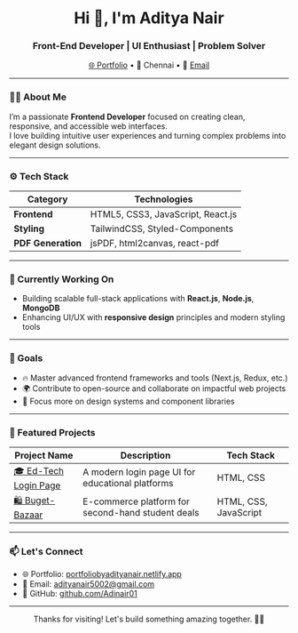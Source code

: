 <h1 align="center">Hi 👋, I'm Aditya Nair</h1>
<h3 align="center">Front-End Developer | UI Enthusiast | Problem Solver</h3>

<p align="center">
  <a href="https://portfoliobyadityanair.netlify.app/#home" target="_blank">🌐 Portfolio</a> • 
  📍 Chennai • 
  📧 <a href="mailto:adityanair5002@gmail.com">Email</a>
</p>

---

### 👨‍💻 About Me

I’m a passionate **Frontend Developer** focused on creating clean, responsive, and accessible web interfaces.  
I love building intuitive user experiences and turning complex problems into elegant design solutions.

---

### ⚙️ Tech Stack

| Category        | Technologies                                                                 |
|----------------|-------------------------------------------------------------------------------|
| **Frontend**    | HTML5, CSS3, JavaScript, React.js                                            |
| **Styling**     | TailwindCSS, Styled-Components                                               |
| **PDF Generation** | jsPDF, html2canvas, react-pdf                                                |

---

### 🚀 Currently Working On
- Building scalable full-stack applications with **React.js**, **Node.js**, **MongoDB**
- Enhancing UI/UX with **responsive design** principles and modern styling tools

---

### 🎯 Goals
- 🔥 Master advanced frontend frameworks and tools (Next.js, Redux, etc.)
- 🌍 Contribute to open-source and collaborate on impactful web projects
- 🎨 Focus more on design systems and component libraries

---

### 📌 Featured Projects

| Project Name       | Description                                                  | Tech Stack             |
|--------------------|--------------------------------------------------------------|------------------------|
| [🎓 Ed-Tech Login Page](https://github.com/Adinair01/Ed-Tech-Login-page) | A modern login page UI for educational platforms | HTML, CSS              |
| [🛍️ Buget-Bazaar](https://github.com/Adinair01/Buget-Bazaar-)         | E-commerce platform for second-hand student deals | HTML, CSS, JavaScript  |

---

### 📫 Let's Connect

- 🌐 Portfolio: [portfoliobyadityanair.netlify.app](https://portfoliobyadityanair.netlify.app/#home)  
- 📧 Email: [adityanair5002@gmail.com](mailto:adityanair5002@gmail.com)  
- 💼 GitHub: [github.com/Adinair01](https://github.com/Adinair01)

---

<p align="center">
  Thanks for visiting! Let's build something amazing together. 🚀✨
</p>
